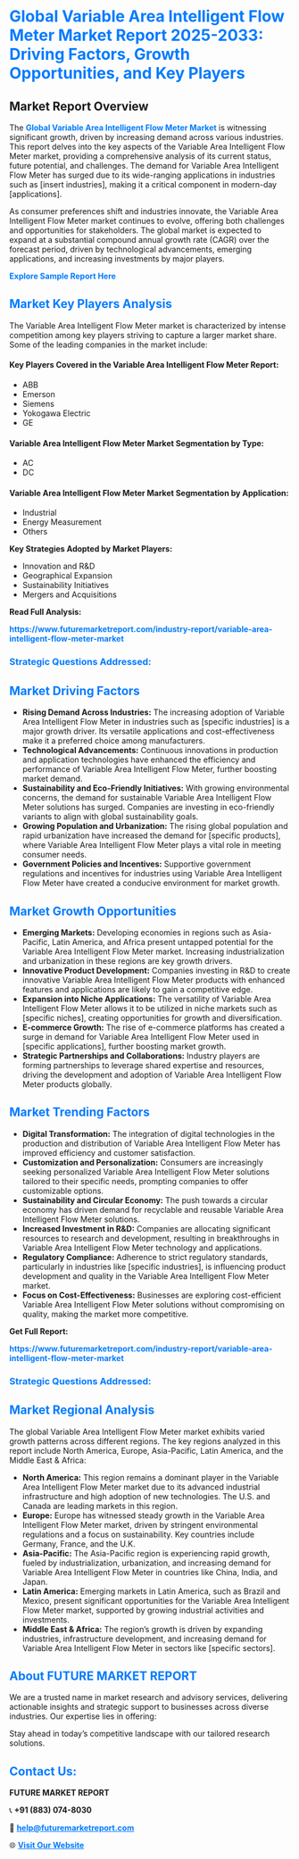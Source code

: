 <h1 style="color: #007BFF;">Global Variable Area Intelligent Flow Meter Market Report 2025-2033: Driving Factors, Growth Opportunities, and Key Players</h1>

<section id="overview">
<h2>Market Report Overview</h2>
<p>The <a href="https://www.futuremarketreport.com/industry-report/variable-area-intelligent-flow-meter-market" style="color: #007BFF; text-decoration: none;"><strong>Global Variable Area Intelligent Flow Meter Market</strong></a> is witnessing significant growth, driven by increasing demand across various industries. This report delves into the key aspects of the Variable Area Intelligent Flow Meter market, providing a comprehensive analysis of its current status, future potential, and challenges. The demand for Variable Area Intelligent Flow Meter has surged due to its wide-ranging applications in industries such as [insert industries], making it a critical component in modern-day [applications].</p>
<p>As consumer preferences shift and industries innovate, the Variable Area Intelligent Flow Meter market continues to evolve, offering both challenges and opportunities for stakeholders. The global market is expected to expand at a substantial compound annual growth rate (CAGR) over the forecast period, driven by technological advancements, emerging applications, and increasing investments by major players.</p>
</section>

<section id="overview">
<p><a href="https://www.futuremarketreport.com/request-sample/reportId=82906" style="color: #007BFF; text-decoration: none;"><strong>Explore Sample Report Here</strong></a></p>
</section>

<section id="key-players">
<h2 style="color: #007BFF;">Market Key Players Analysis</h2>
<p>The Variable Area Intelligent Flow Meter market is characterized by intense competition among key players striving to capture a larger market share. Some of the leading companies in the market include:</p>
<h4>Key Players Covered in the Variable Area Intelligent Flow Meter Report:</h4>
<ul><li>ABB</li><li>Emerson</li><li>Siemens</li><li>Yokogawa Electric</li><li>GE</li></ul>
<h4>Variable Area Intelligent Flow Meter Market Segmentation by Type:</h4>
<ul><li>AC</li><li>DC</li></ul>

<h4>Variable Area Intelligent Flow Meter Market Segmentation by Application:</h4>
<ul><li>Industrial</li><li>Energy Measurement</li><li>Others</li></ul>
<p><strong>Key Strategies Adopted by Market Players:</strong></p>
<ul>
<li>Innovation and R&D</li>
<li>Geographical Expansion</li>
<li>Sustainability Initiatives</li>
<li>Mergers and Acquisitions</li>
</ul>
</section>

<section>
<p><strong>Read Full Analysis: </strong></p><a href="https://www.futuremarketreport.com/industry-report/variable-area-intelligent-flow-meter-market" style="color: #007BFF; text-decoration: none;"><strong>https://www.futuremarketreport.com/industry-report/variable-area-intelligent-flow-meter-market</strong></a>
<h3 style="color: #007BFF;">Strategic Questions Addressed:</h3>
</section>

<section id="driving-factors">
<h2 style="color: #007BFF;">Market Driving Factors</h2>
<ul>
<li><strong>Rising Demand Across Industries:</strong> The increasing adoption of Variable Area Intelligent Flow Meter in industries such as [specific industries] is a major growth driver. Its versatile applications and cost-effectiveness make it a preferred choice among manufacturers.</li>
<li><strong>Technological Advancements:</strong> Continuous innovations in production and application technologies have enhanced the efficiency and performance of Variable Area Intelligent Flow Meter, further boosting market demand.</li>
<li><strong>Sustainability and Eco-Friendly Initiatives:</strong> With growing environmental concerns, the demand for sustainable Variable Area Intelligent Flow Meter solutions has surged. Companies are investing in eco-friendly variants to align with global sustainability goals.</li>
<li><strong>Growing Population and Urbanization:</strong> The rising global population and rapid urbanization have increased the demand for [specific products], where Variable Area Intelligent Flow Meter plays a vital role in meeting consumer needs.</li>
<li><strong>Government Policies and Incentives:</strong> Supportive government regulations and incentives for industries using Variable Area Intelligent Flow Meter have created a conducive environment for market growth.</li>
</ul>
</section>

<section id="growth-opportunities">
<h2 style="color: #007BFF;">Market Growth Opportunities</h2>
<ul>
<li><strong>Emerging Markets:</strong> Developing economies in regions such as Asia-Pacific, Latin America, and Africa present untapped potential for the Variable Area Intelligent Flow Meter market. Increasing industrialization and urbanization in these regions are key growth drivers.</li>
<li><strong>Innovative Product Development:</strong> Companies investing in R&D to create innovative Variable Area Intelligent Flow Meter products with enhanced features and applications are likely to gain a competitive edge.</li>
<li><strong>Expansion into Niche Applications:</strong> The versatility of Variable Area Intelligent Flow Meter allows it to be utilized in niche markets such as [specific niches], creating opportunities for growth and diversification.</li>
<li><strong>E-commerce Growth:</strong> The rise of e-commerce platforms has created a surge in demand for Variable Area Intelligent Flow Meter used in [specific applications], further boosting market growth.</li>
<li><strong>Strategic Partnerships and Collaborations:</strong> Industry players are forming partnerships to leverage shared expertise and resources, driving the development and adoption of Variable Area Intelligent Flow Meter products globally.</li>
</ul>
</section>

<section id="trending-factors">
<h2 style="color: #007BFF;">Market Trending Factors</h2>
<ul>
<li><strong>Digital Transformation:</strong> The integration of digital technologies in the production and distribution of Variable Area Intelligent Flow Meter has improved efficiency and customer satisfaction.</li>
<li><strong>Customization and Personalization:</strong> Consumers are increasingly seeking personalized Variable Area Intelligent Flow Meter solutions tailored to their specific needs, prompting companies to offer customizable options.</li>
<li><strong>Sustainability and Circular Economy:</strong> The push towards a circular economy has driven demand for recyclable and reusable Variable Area Intelligent Flow Meter solutions.</li>
<li><strong>Increased Investment in R&D:</strong> Companies are allocating significant resources to research and development, resulting in breakthroughs in Variable Area Intelligent Flow Meter technology and applications.</li>
<li><strong>Regulatory Compliance:</strong> Adherence to strict regulatory standards, particularly in industries like [specific industries], is influencing product development and quality in the Variable Area Intelligent Flow Meter market.</li>
<li><strong>Focus on Cost-Effectiveness:</strong> Businesses are exploring cost-efficient Variable Area Intelligent Flow Meter solutions without compromising on quality, making the market more competitive.</li>
</ul>
</section>

<section>
<p><strong>Get Full Report: </strong></p><a href="https://www.futuremarketreport.com/industry-report/variable-area-intelligent-flow-meter-market" style="color: #007BFF; text-decoration: none;"><strong>https://www.futuremarketreport.com/industry-report/variable-area-intelligent-flow-meter-market</strong></a>
<h3 style="color: #007BFF;">Strategic Questions Addressed:</h3>
</section>


<section id="regional-analysis">
<h2 style="color: #007BFF;">Market Regional Analysis</h2>
<p>The global Variable Area Intelligent Flow Meter market exhibits varied growth patterns across different regions. The key regions analyzed in this report include North America, Europe, Asia-Pacific, Latin America, and the Middle East & Africa:</p>
<ul>
<li><strong>North America:</strong> This region remains a dominant player in the Variable Area Intelligent Flow Meter market due to its advanced industrial infrastructure and high adoption of new technologies. The U.S. and Canada are leading markets in this region.</li>
<li><strong>Europe:</strong> Europe has witnessed steady growth in the Variable Area Intelligent Flow Meter market, driven by stringent environmental regulations and a focus on sustainability. Key countries include Germany, France, and the U.K.</li>
<li><strong>Asia-Pacific:</strong> The Asia-Pacific region is experiencing rapid growth, fueled by industrialization, urbanization, and increasing demand for Variable Area Intelligent Flow Meter in countries like China, India, and Japan.</li>
<li><strong>Latin America:</strong> Emerging markets in Latin America, such as Brazil and Mexico, present significant opportunities for the Variable Area Intelligent Flow Meter market, supported by growing industrial activities and investments.</li>
<li><strong>Middle East & Africa:</strong> The region’s growth is driven by expanding industries, infrastructure development, and increasing demand for Variable Area Intelligent Flow Meter in sectors like [specific sectors].</li>
</ul>
</section>

<footer>
<h2 style="color: #007BFF;">About FUTURE MARKET REPORT</h2>
<p>We are a trusted name in market research and advisory services, delivering actionable insights and strategic support to businesses across diverse industries. Our expertise lies in offering:</p>

<p>Stay ahead in today’s competitive landscape with our tailored research solutions.</p>

<h2 style="color: #007BFF;">Contact Us:</h2>
<p><strong>FUTURE MARKET REPORT</strong></p>
<p>📞 <strong>+91 (883) 074-8030</strong></p>
<p>📧 <strong><a href="mailto:help@futuremarketreport.com" style="color: #007BFF;">help@futuremarketreport.com</a></strong></p>
<p>🌐 <strong><a href="https://www.futuremarketreport.com/" style="color: #007BFF;">Visit Our Website</a></strong></p>
</footer>